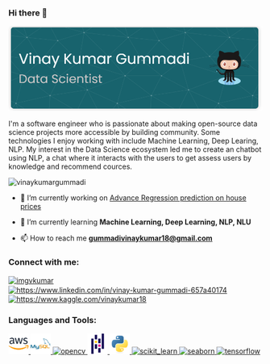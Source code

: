 ### Hi there 👋

![Header](https://github.com/vinaykumargummadi/vinaykumargummadi/blob/main/github-header-image%20(2).png)


I'm a software engineer who is passionate about making open-source data science projects more accessible by 
building community. Some technologies I enjoy working with include Machine Learning, Deep Learing, NLP. My interest in the Data Science 
ecosystem led me to create an chatbot using NLP, a chat where it interacts with the users to get assess users by knowledge and recommend cources. 


<p align="left"> <img src="https://komarev.com/ghpvc/?username=vinaykumargummadi&label=Profile%20views&color=0e75b6&style=flat" alt="vinaykumargummadi" /> </p>

- 🔭 I’m currently working on [Advance Regression prediction on house prices](https://github.com/vinaykumargummadi/CTREA-Dynamics)

- 🌱 I’m currently learning **Machine Learning, Deep Learning, NLP, NLU**

- 📫 How to reach me **gummadivinaykumar18@gmail.com**

<h3 align="left">Connect with me:</h3>
<p align="left">
<a href="https://twitter.com/imgvkumar" target="blank"><img align="center" src="https://raw.githubusercontent.com/rahuldkjain/github-profile-readme-generator/master/src/images/icons/Social/twitter.svg" alt="imgvkumar" height="30" width="40" /></a>
<a href="https://linkedin.com/in/https://www.linkedin.com/in/vinay-kumar-gummadi-657a40174" target="blank"><img align="center" src="https://raw.githubusercontent.com/rahuldkjain/github-profile-readme-generator/master/src/images/icons/Social/linked-in-alt.svg" alt="https://www.linkedin.com/in/vinay-kumar-gummadi-657a40174" height="30" width="40" /></a>
<a href="https://kaggle.com/https://www.kaggle.com/vinaykumar18" target="blank"><img align="center" src="https://raw.githubusercontent.com/rahuldkjain/github-profile-readme-generator/master/src/images/icons/Social/kaggle.svg" alt="https://www.kaggle.com/vinaykumar18" height="30" width="40" /></a>
</p>

<h3 align="left">Languages and Tools:</h3>
<p align="left"> <a href="https://aws.amazon.com" target="_blank" rel="noreferrer"> <img src="https://raw.githubusercontent.com/devicons/devicon/master/icons/amazonwebservices/amazonwebservices-original-wordmark.svg" alt="aws" width="40" height="40"/> </a> <a href="https://www.mysql.com/" target="_blank" rel="noreferrer"> <img src="https://raw.githubusercontent.com/devicons/devicon/master/icons/mysql/mysql-original-wordmark.svg" alt="mysql" width="40" height="40"/> </a> <a href="https://opencv.org/" target="_blank" rel="noreferrer"> <img src="https://www.vectorlogo.zone/logos/opencv/opencv-icon.svg" alt="opencv" width="40" height="40"/> </a> <a href="https://pandas.pydata.org/" target="_blank" rel="noreferrer"> <img src="https://raw.githubusercontent.com/devicons/devicon/2ae2a900d2f041da66e950e4d48052658d850630/icons/pandas/pandas-original.svg" alt="pandas" width="40" height="40"/> </a> <a href="https://www.python.org" target="_blank" rel="noreferrer"> <img src="https://raw.githubusercontent.com/devicons/devicon/master/icons/python/python-original.svg" alt="python" width="40" height="40"/> </a> <a href="https://scikit-learn.org/" target="_blank" rel="noreferrer"> <img src="https://upload.wikimedia.org/wikipedia/commons/0/05/Scikit_learn_logo_small.svg" alt="scikit_learn" width="40" height="40"/> </a> <a href="https://seaborn.pydata.org/" target="_blank" rel="noreferrer"> <img src="https://seaborn.pydata.org/_images/logo-mark-lightbg.svg" alt="seaborn" width="40" height="40"/> </a> <a href="https://www.tensorflow.org" target="_blank" rel="noreferrer"> <img src="https://www.vectorlogo.zone/logos/tensorflow/tensorflow-icon.svg" alt="tensorflow" width="40" height="40"/> </a> </p>

